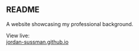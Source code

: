 ## README

A website showcasing my professional background.

View live:
<br>
<a href='https://jordan-sussman.github.io'>jordan-sussman.github.io</a>
